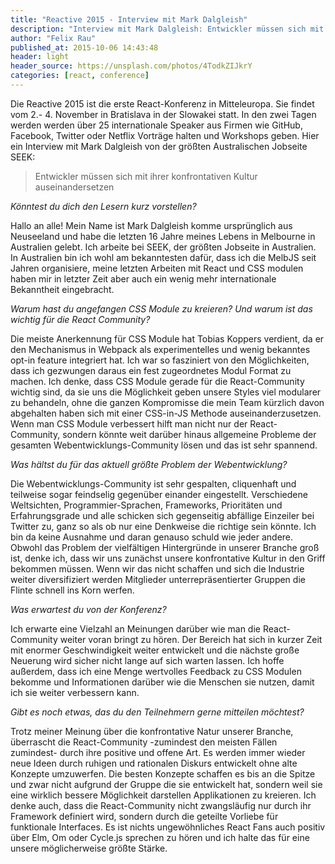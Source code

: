```yaml
---
title: "Reactive 2015 - Interview mit Mark Dalgleish"
description: "Interview mit Mark Dalgleish: Entwickler müssen sich mit ihrer konfrontativen Kultur auseinandersetzen"
author: "Felix Rau"
published_at: 2015-10-06 14:43:48
header: light
header_source: https://unsplash.com/photos/4TodkZIJkrY
categories: [react, conference]
---
```


Die Reactive 2015 ist die erste React-Konferenz in Mitteleuropa. Sie findet vom 2.- 4. November in Bratislava in der Slowakei statt. In den zwei Tagen werden werden über 25 internationale Speaker aus Firmen wie GitHub, Facebook, Twitter oder Netflix Vorträge halten und Workshops geben. Hier ein Interview mit Mark Dalgleish von der größten Australischen Jobseite SEEK:

> Entwickler müssen sich mit ihrer konfrontativen Kultur auseinandersetzen

*Könntest du dich den Lesern kurz vorstellen?*

Hallo an alle! Mein Name ist Mark Dalgleish komme ursprünglich aus Neuseeland und habe die letzten 16 Jahre meines Lebens in Melbourne in Australien gelebt. Ich arbeite bei SEEK, der größten Jobseite in Australien. In Australien bin ich wohl am bekanntesten dafür, dass ich die MelbJS seit Jahren organisiere, meine letzten Arbeiten mit React und CSS modulen haben mir in letzter Zeit aber auch ein wenig mehr internationale Bekanntheit eingebracht.

*Warum hast du angefangen CSS Module zu kreieren? Und warum ist das wichtig für die React Community?*

Die meiste Anerkennung für CSS Module hat Tobias Koppers verdient, da er den Mechanismus in Webpack als experimentelles und wenig bekanntes opt-in feature integriert hat. Ich war so fasziniert von den Möglichkeiten, dass ich gezwungen daraus ein fest zugeordnetes Modul Format zu machen. Ich denke, dass CSS Module gerade für die React-Community wichtig sind, da sie uns die Möglichkeit geben unsere Styles viel modularer zu behandeln, ohne die ganzen Kompromisse die mein Team kürzlich davon abgehalten haben sich mit einer CSS-in-JS Methode auseinanderzusetzen. Wenn man CSS Module verbessert hilft man nicht nur der React-Community, sondern könnte weit darüber hinaus allgemeine Probleme der gesamten Webentwicklungs-Community lösen und das ist sehr spannend.

*Was hältst du für das aktuell größte Problem der Webentwicklung?*

Die Webentwicklungs-Community ist sehr gespalten, cliquenhaft und teilweise sogar feindselig gegenüber einander eingestellt. Verschiedene Weltsichten, Programmier-Sprachen, Frameworks, Prioritäten und Erfahrungsgrade und alle schicken sich gegenseitig abfällige Einzeiler bei Twitter zu, ganz so als ob nur eine Denkweise die richtige sein könnte. Ich bin da keine Ausnahme und daran genauso schuld wie jeder andere. Obwohl das Problem der vielfältigen Hintergründe in unserer Branche groß ist, denke ich, dass wir uns zunächst unsere konfrontative Kultur in den Griff bekommen müssen. Wenn wir das nicht schaffen und sich die Industrie weiter diversifiziert werden Mitglieder unterrepräsentierter Gruppen die Flinte schnell ins Korn werfen.

*Was erwartest du von der Konferenz?*

Ich erwarte eine Vielzahl an Meinungen darüber wie man die React-Community weiter voran bringt zu hören. Der Bereich hat sich in kurzer Zeit mit enormer Geschwindigkeit weiter entwickelt und die nächste große Neuerung wird sicher nicht lange auf sich warten lassen. Ich hoffe außerdem, dass ich eine Menge wertvolles Feedback zu CSS Modulen bekomme und Informationen darüber wie die Menschen sie nutzen, damit ich sie weiter verbessern kann.

*Gibt es noch etwas, das du den Teilnehmern gerne mitteilen möchtest?*

Trotz meiner Meinung über die konfrontative Natur unserer Branche, überrascht die React-Community -zumindest den meisten Fällen zumindest- durch ihre positive und offene Art. Es werden immer wieder neue Ideen durch ruhigen und rationalen Diskurs entwickelt ohne alte Konzepte umzuwerfen. Die besten Konzepte schaffen es bis an die Spitze und zwar nicht aufgrund der Gruppe die sie entwickelt hat, sondern weil sie eine wirklich bessere Möglichkeit darstellen Applikationen zu kreieren. Ich denke auch, dass die React-Community nicht zwangsläufig nur durch ihr Framework definiert wird, sondern durch die geteilte Vorliebe für funktionale Interfaces. Es ist nichts ungewöhnliches React Fans auch positiv über Elm, Om oder Cycle.js sprechen zu hören und ich halte das für eine unsere möglicherweise größte Stärke.
